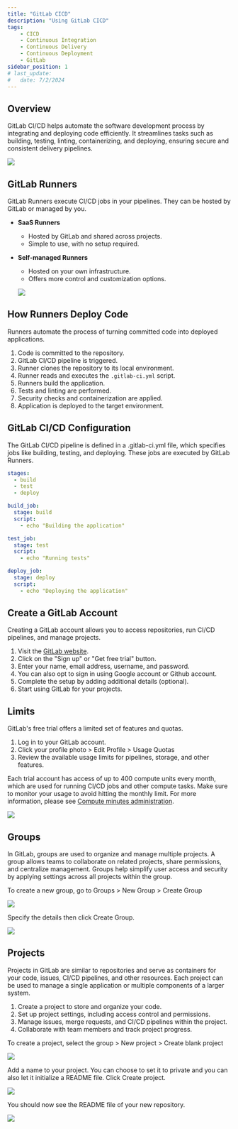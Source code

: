 ```yaml
---
title: "GitLab CICD"
description: "Using GitLab CICD"
tags: 
    - CICD
    - Continuous Integration
    - Continuous Delivery
    - Continuous Deployment
    - GitLab
sidebar_position: 1
# last_update:
#   date: 7/2/2024
---
```



## Overview 

GitLab CI/CD helps automate the software development process by integrating and deploying code efficiently. It streamlines tasks such as building, testing, linting, containerizing, and deploying, ensuring secure and consistent delivery pipelines.

![](/img/docs/12082024-gitlab-cicd.png)


## GitLab Runners 

GitLab Runners execute CI/CD jobs in your pipelines. They can be hosted by GitLab or managed by you.  

- **SaaS Runners** 

    - Hosted by GitLab and shared across projects. 
    - Simple to use, with no setup required.  

- **Self-managed Runners**

    - Hosted on your own infrastructure. 
    - Offers more control and customization options.  

    ![](/img/docs/12082024-gitlab-runners.png)


## How Runners Deploy Code  

Runners automate the process of turning committed code into deployed applications.  

1. Code is committed to the repository.  
2. GitLab CI/CD pipeline is triggered.  
3. Runner clones the repository to its local environment.  
4. Runner reads and executes the `.gitlab-ci.yml` script.  
5. Runners build the application.  
6. Tests and linting are performed.  
7. Security checks and containerization are applied.  
8. Application is deployed to the target environment. 


## GitLab CI/CD Configuration  

The GitLab CI/CD pipeline is defined in a .gitlab-ci.yml file, which specifies jobs like building, testing, and deploying. These jobs are executed by GitLab Runners.

```yaml
stages:
  - build
  - test
  - deploy

build_job:
  stage: build
  script:
    - echo "Building the application"

test_job:
  stage: test
  script:
    - echo "Running tests"

deploy_job:
  stage: deploy
  script:
    - echo "Deploying the application"
```  

## Create a GitLab Account  

Creating a GitLab account allows you to access repositories, run CI/CD pipelines, and manage projects. 

1. Visit the [GitLab website](https://gitlab.com).  
2. Click on the "Sign up" or "Get free trial" button.  
3. Enter your name, email address, username, and password.  
4. You can also opt to sign in using Google account or Github account.
5. Complete the setup by adding additional details (optional).  
6. Start using GitLab for your projects.

## Limits 

GitLab's free trial offers a limited set of features and quotas.

1. Log in to your GitLab account.  
2. Click your profile photo > Edit Profile > Usage Quotas
4. Review the available usage limits for pipelines, storage, and other features.  

Each trial account has access of up to 400 compute units every month, which are used for running CI/CD jobs and other compute tasks. Make sure to monitor your usage to avoid hitting the monthly limit. For more information, please see [Compute minutes administration](https://docs.gitlab.com/ee/administration/cicd/compute_minutes.html).

![](/img/docs/12082024-gitlab-trial-limits.png)


## Groups 

In GitLab, groups are used to organize and manage multiple projects. A group allows teams to collaborate on related projects, share permissions, and centralize management. Groups help simplify user access and security by applying settings across all projects within the group.

To create a new group, go to Groups > New Group > Create Group

![](/img/docs/12082024-gitlab-groups.png)

Specify the details then click Create Group. 

![](/img/docs/12082024-gitlab-new-group.png)

## Projects  

Projects in GitLab are similar to repositories and serve as containers for your code, issues, CI/CD pipelines, and other resources. Each project can be used to manage a single application or multiple components of a larger system.  

1. Create a project to store and organize your code.  
2. Set up project settings, including access control and permissions.  
3. Manage issues, merge requests, and CI/CD pipelines within the project.  
4. Collaborate with team members and track project progress.  

To create a project, select the group > New project > Create blank project

![](/img/docs/12082024-gitlab-new-project.png)

Add a name to your project. You can choose to set it to private and you can also let it initialize a README file. Click Create project.

![](/img/docs/12082024-gitlab-new-project-details.png)

You should now see the README file of your new repository.

![](/img/docs/12082024-gitlab-new-project-details-2.png)